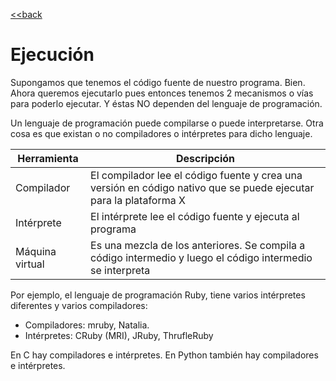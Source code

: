 [<<back](README.md)

# Ejecución

Supongamos que tenemos el código fuente de nuestro programa. Bien. Ahora queremos ejecutarlo pues entonces tenemos 2 mecanismos o vías para poderlo ejecutar. Y éstas NO dependen del lenguaje de programación.

Un lenguaje de programación puede compilarse o puede interpretarse. Otra cosa es que existan o no compiladores o intérpretes para dicho lenguaje.

| Herramienta | Descripción |
| ----------- | ----------- |
| Compilador  | El compilador lee el código fuente y crea una versión en código nativo que se puede ejecutar para la plataforma X |
| Intérprete  | El intérprete lee el código fuente y ejecuta al programa |
| Máquina virtual | Es una mezcla de los anteriores. Se compila a código intermedio y luego el código intermedio se interpreta |

Por ejemplo, el lenguaje de programación Ruby, tiene varios intérpretes diferentes y varios compiladores:

* Compiladores: mruby, Natalia.
* Intérpretes: CRuby (MRI), JRuby, ThrufleRuby

En C hay compiladores e intérpretes.
En Python también hay compiladores e intérpretes.
